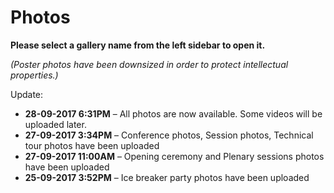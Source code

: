 # Photos

**Please select a gallery name from the left sidebar to open it.**

_(Poster photos have been downsized in order to protect intellectual properties.)_

Update:

* **28-09-2017 6:31PM** – All photos are now available. Some videos will be uploaded later.
* **27-09-2017 3:34PM** – Conference photos, Session photos, Technical tour photos have been uploaded
* **27-09-2017 11:00AM** – Opening ceremony and Plenary sessions photos have been uploaded
* **25-09-2017 3:52PM** – Ice breaker party photos have been uploaded

